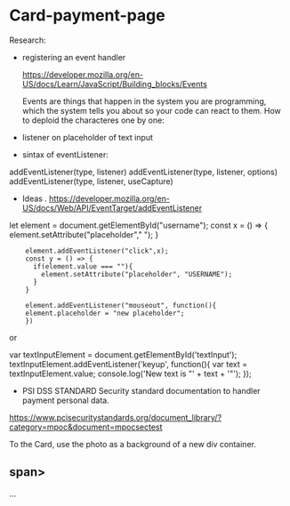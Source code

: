 # Card-payment-page

Research:

- registering an event handler
  
  https://developer.mozilla.org/en-US/docs/Learn/JavaScript/Building_blocks/Events
  
  Events are things that happen in the system you are programming, which the system tells you about so your code can react to them.
How to deploid the characteres one by one:


- listener on placeholder of text input

- sintax of eventListener:

addEventListener(type, listener)
addEventListener(type, listener, options)
addEventListener(type, listener, useCapture)

- Ideas . https://developer.mozilla.org/en-US/docs/Web/API/EventTarget/addEventListener

let element = document.getElementById("username");
        const x = () => {
          element.setAttribute("placeholder"," ");
        }
    
        element.addEventListener("click",x);
        const y = () => {
          if(element.value === ""){
            element.setAttribute("placeholder", "USERNAME");
          }
        }
        
        element.addEventListener("mouseout", function(){
        element.placeholder = "new placeholder";
        })





or


var textInputElement = document.getElementById('textInput');
      textInputElement.addEventListener('keyup', function(){
        var text = textInputElement.value;
        console.log('New text is "' + text + '"');
      });

- PSI DSS STANDARD
Security standard documentation to handler payment personal data. 

https://www.pcisecuritystandards.org/document_library/?category=mpoc&document=mpocsectest

To the Card, use the photo as a background of a new div container.

<section>
<div class="card" style="background-image: url('');">
  <h2><span></span>span></h2>
  ...
</div>

<div>
  <h2><span></span></h2>
</div>
<section>
